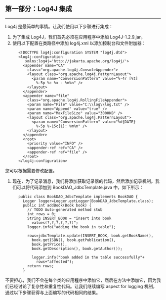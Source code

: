## 第一部分：Log4J 集成

* * *

Log4j 是最简单的事情。让我们使用以下步骤进行集成：

1.  为了集成 Log4J，我们首先必须在应用程序中添加 Log4J-1.2.9.jar。
2.  使用以下配置在类路径中添加 log4j.xml 以添加控制台和文件附加器：

```
      <!DOCTYPE log4j:configuration SYSTEM "log4j.dtd"> 
      <log4j:configuration  
         xmlns:log4j='http://jakarta.apache.org/log4j/'> 
        <appender name="CA"  
          class="org.apache.log4j.ConsoleAppender"> 
          <layout class="org.apache.log4j.PatternLayout"> 
            <param name="ConversionPattern" value="%-4r [%t]  
              %-5p %c %x - %m%n" /> 
          </layout> 
        </appender> 
        <appender name="file"  
          class="org.apache.log4j.RollingFileAppender"> 
          <param name="File" value="C:\\log\\log.txt" /> 
          <param name="Append" value="true" /> 
          <param name="MaxFileSize" value="3000KB" /> 
          <layout class="org.apache.log4j.PatternLayout"> 
            <param name="ConversionPattern" value="%d{DATE}  
              %-5p %-15c{1}: %m%n" /> 
          </layout> 
        </appender> 
        <root> 
          <priority value="INFO" /> 
          <appender-ref ref="CA" /> 
          <appender-ref ref="file" /> 
        </root> 
      </log4j:configuration> 

```

您可以根据需要修改配置。

1.  现在，为了记录消息，我们将添加获取记录器的代码，然后添加记录机制。我们可以将代码添加到 BookDAO_JdbcTemplate.java 中，如下所示：

```
      public class BookDAO_JdbcTemplate implements BookDAO {  
        Logger logger=Logger.getLogger(BookDAO_JdbcTemplate.class); 
        public int addBook(Book book) { 
          // TODO Auto-generated method stub 
          int rows = 0; 
          String INSERT_BOOK = "insert into book  
            values(?,?,?,?,?,?)"; 
          logger.info("adding the book in table"); 

          rows=jdbcTemplate.update(INSERT_BOOK, book.getBookName(),  
            book.getISBN(), book.getPublication(),  
            book.getPrice(), 
            book.getDescription(), book.getAuthor()); 

            logger.info("book added in the table successfully"+  
              rows+"affected"); 
          return rows; 
        } 

```

不要担心，我们不会在每个类的应用程序中添加它，然后在方法中添加它，因为我们已经讨论了复杂性和重复性代码。让我们继续编写 aspect for logging 机制，通过以下步骤获得与上面编写的代码相同的结果。